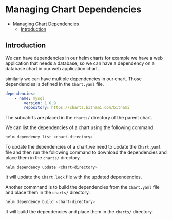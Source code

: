 # Managing Chart Dependencies

- [Managing Chart Dependencies](#managing-chart-dependencies)
  - [Introduction](#introduction)

## Introduction

We can have dependencies in our helm charts for example we have
a web application that needs a database, so we can have a dependency
on a database chart in our web application chart.

similarly we can have multiple dependencies in our chart.
Those dependencies is defined in the `Chart.yaml` file.

```yaml
dependencies:
    - name: mysql
        version: 1.6.9
        repository: https://charts.bitnami.com/bitnami
```

The subcahrts are placed in the `charts/` directory of the parent chart.

We can list the dependencies of a chart using the following command.

```bash
helm dependency list <chart-directory>
```

To update the dependencies of a chart,we need to update the `Chart.yaml`
file and then run the following command to download the dependencies
and place them in the `charts/` directory.

```bash
helm dependency update <chart-directory>
```

It will update the `Chart.lock` file with the updated dependencies.

Another commnand is to build the dependencies from the `Chart.yaml`
file and place them in the `charts/` directory.

```bash
helm dependency build <chart-directory>
```

It will build the dependencies and place them in the `charts/` directory.